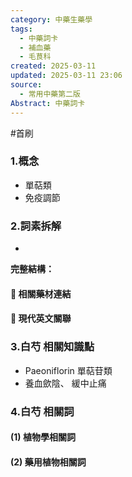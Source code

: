 ```yaml
---
category: 中藥生藥學
tags:
  - 中藥詞卡
  - 補血藥
  - 毛茛科
created: 2025-03-11
updated: 2025-03-11 23:06
source:
  - 常用中藥第二版
Abstract: 中藥詞卡
---
```

#首刷
### 1.概念
- 單萜類
- 免疫調節

### 2.詞素拆解
- 

**完整結構：**


#### 📌 相關藥材連結




#### 🌿 現代英文關聯




### 3.白芍 相關知識點
- Paeoniflorin 單萜苷類
- 養血歛陰、 緩中止痛

### 4.白芍 相關詞
#### (1) 植物學相關詞




#### (2) 藥用植物相關詞

